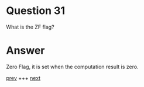 
# Question 31


What is the ZF flag?


# Answer




Zero Flag, it is set when the computation result is zero.




[prev](030.md) +++ [next](032.md)
